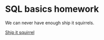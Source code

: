 # SQL basics homework

We can never have enough ship it squirrels.

[Ship it squirrel](http://i.imgur.com/M07ZDvm.gif)